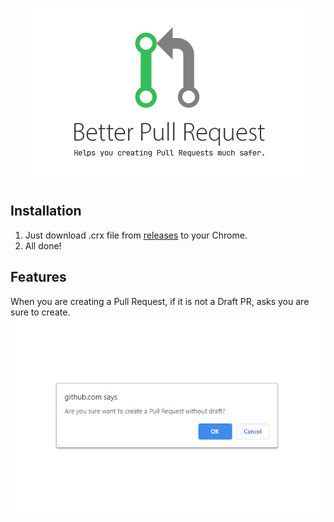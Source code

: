 <p align="center">
<img src="tiles/tile-440x280.png">
</p>

## Installation
1. Just download .crx file from [releases](https://github.com/Siketyan/BetterPullRequest/releases) to your Chrome.
1. All done!

## Features
When you are creating a Pull Request, if it is not a Draft PR, asks you are sure to create.
![Screenshot](screenshots/confirm.png)
